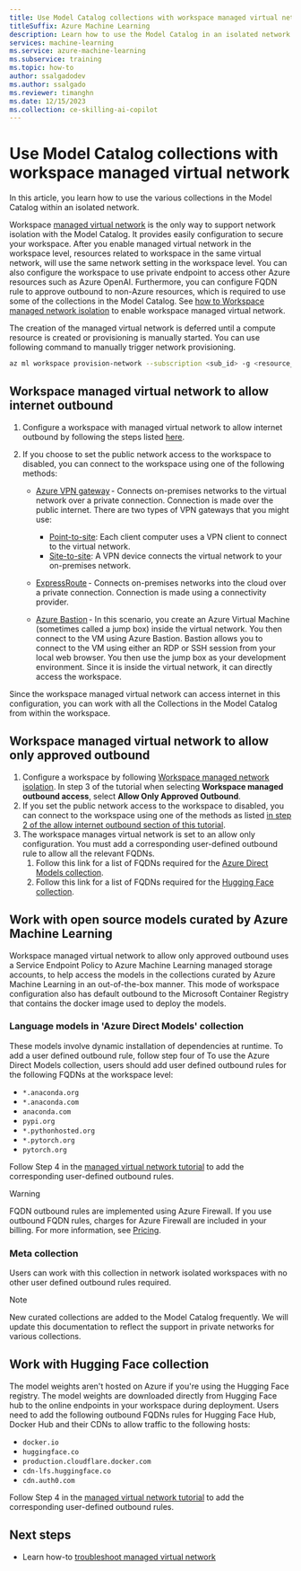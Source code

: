 ```yaml
---
title: Use Model Catalog collections with workspace managed virtual network
titleSuffix: Azure Machine Learning
description: Learn how to use the Model Catalog in an isolated network.
services: machine-learning
ms.service: azure-machine-learning
ms.subservice: training
ms.topic: how-to
author: ssalgadodev
ms.author: ssalgado
ms.reviewer: timanghn
ms.date: 12/15/2023
ms.collection: ce-skilling-ai-copilot
---
```


# Use Model Catalog collections with workspace managed virtual network

In this article, you learn how to use the various collections in the Model Catalog within an isolated network. 

Workspace [managed virtual network](./how-to-network-isolation-planning.md) is the only way to support network isolation with the Model Catalog. It provides easily configuration to secure your workspace. After you enable managed virtual network in the workspace level, resources related to workspace in the same virtual network, will use the same network setting in the workspace level. You can also configure the workspace to use private endpoint to access other Azure resources such as Azure OpenAI. Furthermore, you can configure FQDN rule to approve outbound to non-Azure resources, which is required to use some of the collections in the Model Catalog. See [how to Workspace managed network isolation](./how-to-managed-network.md) to enable workspace managed virtual network.

The creation of the managed virtual network is deferred until a compute resource is created or provisioning is manually started. You can use following command to manually trigger network provisioning.
```bash
az ml workspace provision-network --subscription <sub_id> -g <resource_group_name> -n <workspace_name>
```

## Workspace managed virtual network to allow internet outbound

1. Configure a workspace with managed virtual network to allow internet outbound by following the steps listed [here](./how-to-managed-network.md#configure-a-managed-virtual-network-to-allow-internet-outbound).
2. If you choose to set the public network access to the workspace to disabled, you can connect to the workspace using one of the following methods:

     * [Azure VPN gateway](/azure/vpn-gateway/vpn-gateway-about-vpngateways) - Connects on-premises networks to the virtual network over a private connection. Connection is made over the public internet. There are two types of VPN gateways that you might use: 

        * [Point-to-site](/azure/vpn-gateway/vpn-gateway-howto-point-to-site-resource-manager-portal): Each client computer uses a VPN client to connect to the virtual network. 
        * [Site-to-site](/azure/vpn-gateway/tutorial-site-to-site-portal): A VPN device connects the virtual network to your on-premises network. 

    * [ExpressRoute](https://azure.microsoft.com/products/expressroute/) - Connects on-premises networks into the cloud over a private connection. Connection is made using a connectivity provider. 

    * [Azure Bastion](/azure/bastion/bastion-overview) - In this scenario, you create an Azure Virtual Machine (sometimes called a jump box) inside the virtual network. You then connect to the VM using Azure Bastion. Bastion allows you to connect to the VM using either an RDP or SSH session from your local web browser. You then use the jump box as your development environment. Since it is inside the virtual network, it can directly access the workspace.

Since the workspace managed virtual network can access internet in this configuration, you can work with all the Collections in the Model Catalog from within the workspace. 

## Workspace managed virtual network to allow only approved outbound

1. Configure a workspace by following [Workspace managed network isolation](./how-to-managed-network.md#configure-a-managed-virtual-network-to-allow-only-approved-outbound). In step 3 of the tutorial when selecting **Workspace managed outbound access**, select **Allow Only Approved Outbound**.  
2. If you set the public network access to the workspace to disabled, you can connect to the workspace using one of the methods as listed [in step 2 of the allow internet outbound section of this tutorial](#workspace-managed-virtual-network-to-allow-internet-outbound).
3. The workspace manages virtual network is set to an allow only configuration. You must add a corresponding user-defined outbound rule to allow all the relevant FQDNs.
    1. Follow this link for a list of FQDNs required for the [Azure Direct Models collection](#language-models-in-azure-direct-models-collection).
    2. Follow this link for a list of FQDNs required for the [Hugging Face collection](#work-with-hugging-face-collection). 

## Work with open source models curated by Azure Machine Learning

Workspace managed virtual network to allow only approved outbound uses a Service Endpoint Policy to Azure Machine Learning managed storage accounts, to help access the models in the collections curated by Azure Machine Learning in an out-of-the-box manner. This mode of workspace configuration also has default outbound to the Microsoft Container Registry that contains the docker image used to deploy the models. 

### Language models in 'Azure Direct Models' collection

These models involve dynamic installation of dependencies at runtime. To add a user defined outbound rule, follow step four of 
To use the Azure Direct Models collection, users should add user defined outbound rules for the following FQDNs at the workspace level:

  * `*.anaconda.org`
  * `*.anaconda.com`
  * `anaconda.com`
  * `pypi.org`
  * `*.pythonhosted.org`
  * `*.pytorch.org`
  * `pytorch.org`

Follow Step 4 in the [managed virtual network tutorial](./how-to-managed-network.md#configure-a-managed-virtual-network-to-allow-only-approved-outbound) to add the corresponding user-defined outbound rules. 

> [!WARNING]
> FQDN outbound rules are implemented using Azure Firewall. If you use outbound FQDN rules, charges for Azure Firewall are included in your billing. For more information, see [Pricing](./how-to-managed-network.md#pricing).
  
### Meta collection 

Users can work with this collection in network isolated workspaces with no other user defined outbound rules required. 

> [!NOTE]
> New curated collections are added to the Model Catalog frequently. We will update this documentation to reflect the support in private networks for various collections.

## Work with Hugging Face collection 

The model weights aren't hosted on Azure if you're using the Hugging Face registry. The model weights are downloaded directly from Hugging Face hub to the online endpoints in your workspace during deployment.
Users need to add the following outbound FQDNs rules for Hugging Face Hub, Docker Hub and their CDNs to allow traffic to the following hosts: 

  * `docker.io`
  * `huggingface.co`
  * `production.cloudflare.docker.com`
  * `cdn-lfs.huggingface.co`
  * `cdn.auth0.com`

Follow Step 4 in the [managed virtual network tutorial](./how-to-managed-network.md#configure-a-managed-virtual-network-to-allow-only-approved-outbound) to add the corresponding user-defined outbound rules. 

## Next steps 

* Learn how-to [troubleshoot managed virtual network](./how-to-troubleshoot-managed-network.md)
  
